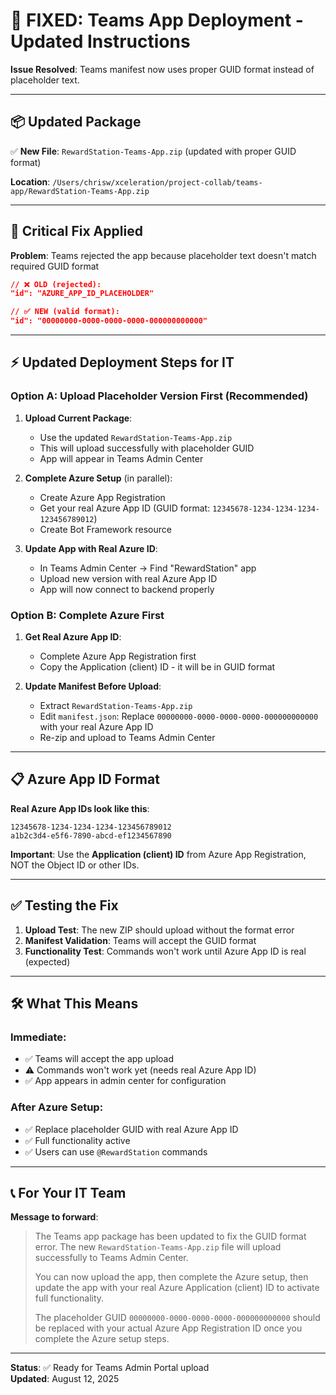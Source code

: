 # 🚀 FIXED: Teams App Deployment - Updated Instructions

**Issue Resolved**: Teams manifest now uses proper GUID format instead of placeholder text.

---

## 📦 **Updated Package**

✅ **New File**: `RewardStation-Teams-App.zip` (updated with proper GUID format)

**Location**: `/Users/chrisw/xceleration/project-collab/teams-app/RewardStation-Teams-App.zip`

---

## 🔧 **Critical Fix Applied**

**Problem**: Teams rejected the app because placeholder text doesn't match required GUID format
```json
// ❌ OLD (rejected):
"id": "AZURE_APP_ID_PLACEHOLDER"

// ✅ NEW (valid format):
"id": "00000000-0000-0000-0000-000000000000"
```

---

## ⚡ **Updated Deployment Steps for IT**

### **Option A: Upload Placeholder Version First (Recommended)**

1. **Upload Current Package**:
   - Use the updated `RewardStation-Teams-App.zip` 
   - This will upload successfully with placeholder GUID
   - App will appear in Teams Admin Center

2. **Complete Azure Setup** (in parallel):
   - Create Azure App Registration 
   - Get your real Azure App ID (GUID format: `12345678-1234-1234-1234-123456789012`)
   - Create Bot Framework resource

3. **Update App with Real Azure ID**:
   - In Teams Admin Center → Find "RewardStation" app
   - Upload new version with real Azure App ID
   - App will now connect to backend properly

### **Option B: Complete Azure First**

1. **Get Real Azure App ID**:
   - Complete Azure App Registration first
   - Copy the Application (client) ID - it will be in GUID format

2. **Update Manifest Before Upload**:
   - Extract `RewardStation-Teams-App.zip`
   - Edit `manifest.json`: Replace `00000000-0000-0000-0000-000000000000` with your real Azure App ID
   - Re-zip and upload to Teams Admin Center

---

## 📋 **Azure App ID Format**

**Real Azure App IDs look like this**:
```
12345678-1234-1234-1234-123456789012
a1b2c3d4-e5f6-7890-abcd-ef1234567890
```

**Important**: Use the **Application (client) ID** from Azure App Registration, NOT the Object ID or other IDs.

---

## ✅ **Testing the Fix**

1. **Upload Test**: The new ZIP should upload without the format error
2. **Manifest Validation**: Teams will accept the GUID format  
3. **Functionality Test**: Commands won't work until Azure App ID is real (expected)

---

## 🛠️ **What This Means**

### **Immediate**:
- ✅ Teams will accept the app upload
- ⚠️ Commands won't work yet (needs real Azure App ID)
- ✅ App appears in admin center for configuration

### **After Azure Setup**:
- ✅ Replace placeholder GUID with real Azure App ID
- ✅ Full functionality active
- ✅ Users can use `@RewardStation` commands

---

## 📞 **For Your IT Team**

**Message to forward**:

> The Teams app package has been updated to fix the GUID format error. The new `RewardStation-Teams-App.zip` file will upload successfully to Teams Admin Center. 
>
> You can now upload the app, then complete the Azure setup, then update the app with your real Azure Application (client) ID to activate full functionality.
>
> The placeholder GUID `00000000-0000-0000-0000-000000000000` should be replaced with your actual Azure App Registration ID once you complete the Azure setup steps.

---

**Status**: ✅ Ready for Teams Admin Portal upload  
**Updated**: August 12, 2025